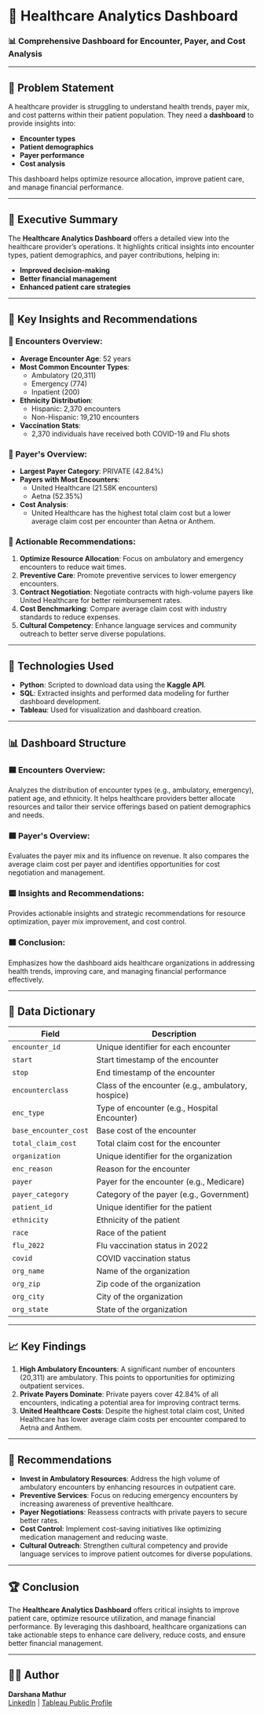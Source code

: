 # 🏥 Healthcare Analytics Dashboard

### 📊 Comprehensive Dashboard for Encounter, Payer, and Cost Analysis

---

## 📁 Problem Statement

A healthcare provider is struggling to understand health trends, payer mix, and cost patterns within their patient population. They need a **dashboard** to provide insights into:
- **Encounter types**
- **Patient demographics**
- **Payer performance**
- **Cost analysis**

This dashboard helps optimize resource allocation, improve patient care, and manage financial performance.

---

## 🧠 Executive Summary

The **Healthcare Analytics Dashboard** offers a detailed view into the healthcare provider’s operations. It highlights critical insights into encounter types, patient demographics, and payer contributions, helping in:
- **Improved decision-making**
- **Better financial management**
- **Enhanced patient care strategies**

---

## 🔎 Key Insights and Recommendations

### 🔹 Encounters Overview:
- **Average Encounter Age**: 52 years
- **Most Common Encounter Types**: 
  - Ambulatory (20,311)
  - Emergency (774)
  - Inpatient (200)
- **Ethnicity Distribution**:
  - Hispanic: 2,370 encounters
  - Non-Hispanic: 19,210 encounters
- **Vaccination Stats**:
  - 2,370 individuals have received both COVID-19 and Flu shots

### 🔹 Payer's Overview:
- **Largest Payer Category**: PRIVATE (42.84%)
- **Payers with Most Encounters**: 
  - United Healthcare (21.58K encounters)
  - Aetna (52.35%)
- **Cost Analysis**:
  - United Healthcare has the highest total claim cost but a lower average claim cost per encounter than Aetna or Anthem.

### 🔹 Actionable Recommendations:
1. **Optimize Resource Allocation**: Focus on ambulatory and emergency encounters to reduce wait times.
2. **Preventive Care**: Promote preventive services to lower emergency encounters.
3. **Contract Negotiation**: Negotiate contracts with high-volume payers like United Healthcare for better reimbursement rates.
4. **Cost Benchmarking**: Compare average claim cost with industry standards to reduce expenses.
5. **Cultural Competency**: Enhance language services and community outreach to better serve diverse populations.

---

## 🚀 Technologies Used

- **Python**: Scripted to download data using the **Kaggle API**.
- **SQL**: Extracted insights and performed data modeling for further dashboard development.
- **Tableau**: Used for visualization and dashboard creation.

---

## 📊 Dashboard Structure

### 🟦 Encounters Overview:
Analyzes the distribution of encounter types (e.g., ambulatory, emergency), patient age, and ethnicity. It helps healthcare providers better allocate resources and tailor their service offerings based on patient demographics and needs.

### 🟩 Payer's Overview:
Evaluates the payer mix and its influence on revenue. It also compares the average claim cost per payer and identifies opportunities for cost negotiation and management.

### 🟨 Insights and Recommendations:
Provides actionable insights and strategic recommendations for resource optimization, payer mix improvement, and cost control.

### 🟧 Conclusion:
Emphasizes how the dashboard aids healthcare organizations in addressing health trends, improving care, and managing financial performance effectively.

---

## 📖 Data Dictionary

| **Field**               | **Description**                                         |
|-------------------------|---------------------------------------------------------|
| `encounter_id`           | Unique identifier for each encounter                    |
| `start`                  | Start timestamp of the encounter                        |
| `stop`                   | End timestamp of the encounter                          |
| `encounterclass`         | Class of the encounter (e.g., ambulatory, hospice)      |
| `enc_type`               | Type of encounter (e.g., Hospital Encounter)            |
| `base_encounter_cost`    | Base cost of the encounter                              |
| `total_claim_cost`       | Total claim cost for the encounter                      |
| `organization`           | Unique identifier for the organization                  |
| `enc_reason`             | Reason for the encounter                                |
| `payer`                  | Payer for the encounter (e.g., Medicare)                |
| `payer_category`         | Category of the payer (e.g., Government)                |
| `patient_id`             | Unique identifier for the patient                       |
| `ethnicity`              | Ethnicity of the patient                                |
| `race`                   | Race of the patient                                     |
| `flu_2022`               | Flu vaccination status in 2022                          |
| `covid`                  | COVID vaccination status                                |
| `org_name`               | Name of the organization                                |
| `org_zip`                | Zip code of the organization                            |
| `org_city`               | City of the organization                                |
| `org_state`              | State of the organization                               |

---

## 📈 Key Findings

1. **High Ambulatory Encounters**: A significant number of encounters (20,311) are ambulatory. This points to opportunities for optimizing outpatient services.
2. **Private Payers Dominate**: Private payers cover 42.84% of all encounters, indicating a potential area for improving contract terms.
3. **United Healthcare Costs**: Despite the highest total claim cost, United Healthcare has lower average claim costs per encounter compared to Aetna and Anthem.

---

## 📌 Recommendations

- **Invest in Ambulatory Resources**: Address the high volume of ambulatory encounters by enhancing resources in outpatient care.
- **Preventive Services**: Focus on reducing emergency encounters by increasing awareness of preventive healthcare.
- **Payer Negotiations**: Reassess contracts with private payers to secure better rates.
- **Cost Control**: Implement cost-saving initiatives like optimizing medication management and reducing waste.
- **Cultural Outreach**: Strengthen cultural competency and provide language services to improve patient outcomes for diverse populations.

---

## 🏆 Conclusion

The **Healthcare Analytics Dashboard** offers critical insights to improve patient care, optimize resource utilization, and manage financial performance. By leveraging this dashboard, healthcare organizations can take actionable steps to enhance care delivery, reduce costs, and ensure better financial management.

---

## 👩‍💻 Author

**Darshana Mathur**  
[LinkedIn](https://www.linkedin.com/in/darshanamathur4) | [Tableau Public Profile](https://public.tableau.com/app/profile/darshana.mathur/vizzes)

